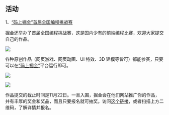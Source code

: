 ## 活动

1、[“码上掘金”首届全国编程挑战赛](https://juejin.cn/challenge/1?utm_source=ryf)

掘金还举办了首届全国编程挑战赛，这是国内少有的前端编程比赛，欢迎大家提交自己的作品。

![](https://cdn.beekka.com/blogimg/asset/202210/bg2022102103.webp)

各种原创作品（网页游戏、网页动画、UI 特效、3D 建模等皆可）都能参赛，只要可以在[“码上掘金”](https://code.juejin.cn/)平台运行即可。

![](https://cdn.beekka.com/blogimg/asset/202210/bg2022102101.webp)

![](https://cdn.beekka.com/blogimg/asset/202210/bg2022102010.webp)

作品提交的截止时间是11月22日。一旦入围，掘金会在他们网站推广你的作品，并有丰厚的奖金和奖品，而且只要报名就可抽奖。访问[这个链接](https://juejin.cn/challenge/1?utm_source=ryf)，或者扫描上方二维码，了解详情并报名。